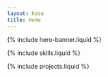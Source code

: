 ```yaml
---
layout: base
title: Home
---
```


{% include hero-banner.liquid %}

{% include skills.liquid %}

{% include projects.liquid %}
